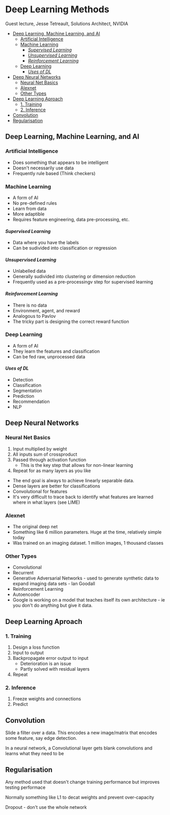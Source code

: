 # Deep Learning Methods

Guest lecture, Jesse Tetreault, Solutions Architect, NVIDIA

<!-- vim-markdown-toc GFM -->

- [Deep Learning, Machine Learning, and AI](#deep-learning-machine-learning-and-ai)
   - [Artificial Intelligence](#artificial-intelligence)
   - [Machine Learning](#machine-learning)
      - [_Supervised Learning_](#supervised-learning)
      - [_Unsupervised Learning_](#unsupervised-learning)
      - [_Reinforcement Learning_](#reinforcement-learning)
   - [Deep Learning](#deep-learning)
      - [_Uses of DL_](#uses-of-dl)
- [Deep Neural Networks](#deep-neural-networks)
   - [Neural Net Basics](#neural-net-basics)
   - [Alexnet](#alexnet)
   - [Other Types](#other-types)
- [Deep Learning Aproach](#deep-learning-aproach)
   - [1. Training](#1-training)
   - [2. Inference](#2-inference)
- [Convolution](#convolution)
- [Regularisation](#regularisation)

<!-- vim-markdown-toc -->

## Deep Learning, Machine Learning, and AI

### Artificial Intelligence

- Does something that appears to be intelligent
- Doesn't necessarily use data
- Frequently rule based (Think checkers)

### Machine Learning

- A form of AI
- No pre-defined rules
- Learn from data
- More adaptible
- Requires feature engineering, data pre-processing, etc.

#### _Supervised Learning_

- Data where you have the labels
- Can be sudivided into classification or regression

#### _Unsupervised Learning_

- Unlabelled data
- Generally sudivided into clustering or dimension reduction
- Frequently used as a pre-processingv step for supervised learning

#### _Reinforcement Learning_

- There is no data
- Environment, agent, and reward
- Analogous to Pavlov
- The tricky part is designing the correct reward function

### Deep Learning

- A form of AI
- They learn the features and classification
- Can be fed raw, unprocessed data

#### _Uses of DL_

- Detection
- Classification
- Segmentation
- Prediction
- Recommendation
- NLP

## Deep Neural Networks

### Neural Net Basics

1. Input multiplied by weight
1. All inputs sum of crossproduct
1. Passed through activation function
   - This is the key step that allows for non-linear learning
1. Repeat for as many layers as you like

- The end goal is always to achieve linearly separable data.
- Dense layers are better for classifications
- Convolutional for features
- It's very difficult to trace back to identify what features are learned where in what layers (see LIME)

### Alexnet

- The original deep net
- Something like 6 million parameters. Huge at the time, relatively simple today
- Was trained on an imaging dataset. 1 million images, 1 thousand classes

### Other Types

- Convolutional
- Recurrent
- Generative Adversarial Networks - used to generate synthetic data to expand imaging data sets - Ian Goodall
- Reinforcement Learning
- Autoencoder
- Google is working on a model that teaches itself its own architecture - ie you don't do anything but give it data.

## Deep Learning Aproach

### 1. Training

1. Design a loss function
1. Input to output
1. Backpropagate error output to input
   - Deterioration is an issue
   - Partly solved with residual layers
1. Repeat

### 2. Inference

1. Freeze weights and connections
1. Predict

## Convolution

Slide a filter over a data. This encodes a new image/matrix that encodes some feature, say edge detection.

In a neural network, a Convolutional layer gets blank convolutions and learns what they need to be

## Regularisation

Any method used that doesn't change training performance but improves testing performace

Normally something like L1 to decat weights and prevent over-capacity

Dropout - don't use the whole network

